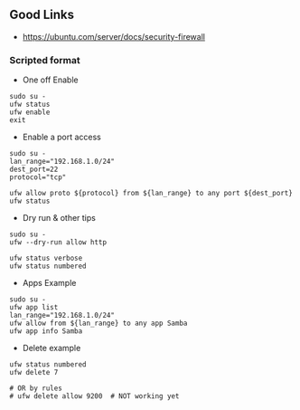 ## Good Links
- https://ubuntu.com/server/docs/security-firewall


### Scripted format

- One off Enable
```
sudo su -
ufw status
ufw enable
exit
```

- Enable a port access
```
sudo su -
lan_range="192.168.1.0/24"
dest_port=22
protocol="tcp"

ufw allow proto ${protocol} from ${lan_range} to any port ${dest_port}
ufw status

```

- Dry run & other tips
```
sudo su -
ufw --dry-run allow http

ufw status verbose
ufw status numbered
```

- Apps Example
```
sudo su -
ufw app list
lan_range="192.168.1.0/24"
ufw allow from ${lan_range} to any app Samba
ufw app info Samba
```


- Delete example
```
ufw status numbered
ufw delete 7

# OR by rules
# ufw delete allow 9200  # NOT working yet
```

